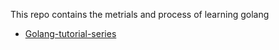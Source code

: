 This repo contains the metrials and process of learning golang

- [Golang-tutorial-series](./Golang-tutorial-series)